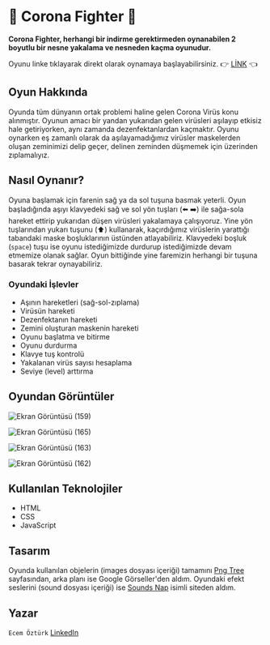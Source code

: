 # :space_invader: Corona Fighter :syringe: 

**Corona Fighter, herhangi bir indirme gerektirmeden oynanabilen 2 boyutlu bir nesne yakalama ve nesneden kaçma oyunudur.** 

Oyunu linke tıklayarak direkt olarak oynamaya başlayabilirsiniz. :point_right:  [LİNK](http://coronafighter.eu5.org/) :point_left: 


## Oyun Hakkında

Oyunda tüm dünyanın ortak problemi haline gelen Corona Virüs konu alınmıştır. Oyunun amacı bir yandan yukarıdan gelen virüsleri aşılayıp etkisiz hale getiriyorken, aynı zamanda dezenfektanlardan kaçmaktır. Oyunu oynarken eş zamanlı olarak da aşılayamadığımız virüsler maskelerden oluşan zeminimizi delip geçer, delinen zeminden düşmemek için üzerinden zıplamalıyız.

## Nasıl Oynanır?
Oyuna başlamak için farenin sağ ya da sol tuşuna basmak yeterli. Oyun başladığında aşıyı klavyedeki sağ ve sol yön tuşları (:arrow_left: :arrow_right:) ile sağa-sola hareket ettirip yukarıdan düşen virüsleri yakalamaya çalışıyoruz. Yine yön tuşlarından yukarı tuşunu (:arrow_up:) kullanarak, kaçırdığımız virüslerin yarattığı tabandaki maske boşluklarının üstünden atlayabiliriz. Klavyedeki boşluk (`space`) tuşu ise oyunu istediğimizde durdurup istediğimizde devam etmemize olanak sağlar. Oyun bittiğinde yine faremizin herhangi bir tuşuna basarak tekrar oynayabiliriz.

### Oyundaki İşlevler

 - Aşının hareketleri (sağ-sol-zıplama)
 - Virüsün hareketi
 - Dezenfektanın hareketi
 - Zemini oluşturan maskenin hareketi
 - Oyunu başlatma ve bitirme
 - Oyunu durdurma
 - Klavye tuş kontrolü
 - Yakalanan virüs sayısı hesaplama
 - Seviye (level) arttırma

## Oyundan Görüntüler

![Ekran Görüntüsü (159)](https://user-images.githubusercontent.com/56153715/118008081-6a2f2a00-b355-11eb-836b-a7c6e5540d09.png)

![Ekran Görüntüsü (165)](https://user-images.githubusercontent.com/56153715/118008177-84690800-b355-11eb-949c-b8d27f8b1b79.png)

![Ekran Görüntüsü (163)](https://user-images.githubusercontent.com/56153715/118008320-9e0a4f80-b355-11eb-8f85-fc101ced405b.png)

![Ekran Görüntüsü (162)](https://user-images.githubusercontent.com/56153715/118008327-a1054000-b355-11eb-832d-4f8ecb4eec37.png)


## Kullanılan Teknolojiler

 - HTML
 - CSS
 - JavaScript

## Tasarım
Oyunda kullanılan objelerin (images dosyası içeriği) tamamını [Png Tree](https://pngtree.com/) sayfasından, arka planı ise Google Görseller'den aldım.
Oyundaki efekt seslerini (sound dosyası içeriği) ise [Sounds Nap](www.soundsnap.com) isimli siteden aldım.

## Yazar
`Ecem Öztürk` [LinkedIn](https://www.linkedin.com/in/ecem-ozturk-617497207/)



